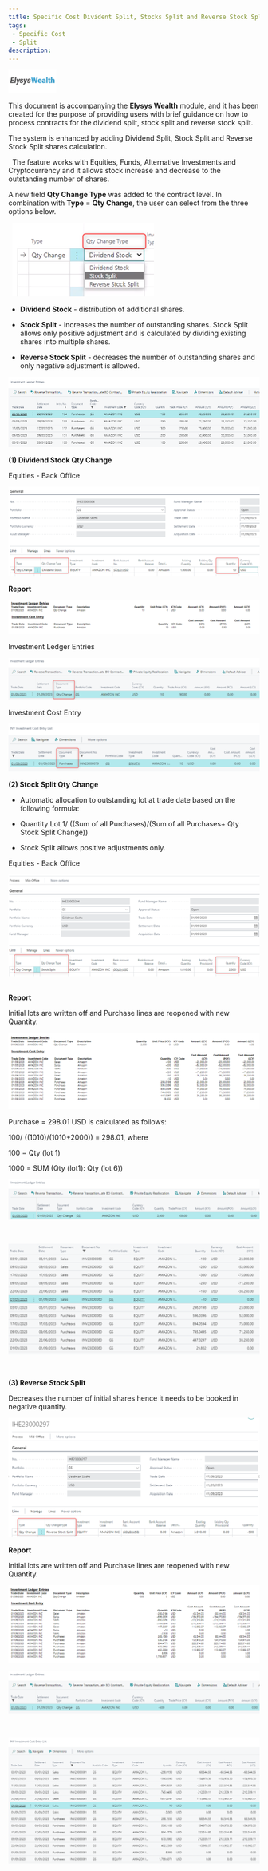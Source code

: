 ```yaml
---
title: Specific Cost Divident Split, Stocks Split and Reverse Stock Split
tags: 
 - Specific Cost
 - Split
description:
---
```


![/assets/img/ElysysWealthLogo.png](../../assets/img/ElysysWealthLogo.png) 

This document is accompanying the **Elysys Wealth** module, and it has
been created for the purpose of providing users with brief guidance on
how to process contracts for the dividend split, stock split and reverse
stock split.

The system is enhanced by adding Dividend Split, Stock Split and Reverse
Stock Split shares calculation.

 
The feature works with Equities, Funds, Alternative Investments and
Cryptocurrency and it allows stock increase and decrease to the
outstanding number of shares.


A new field **Qty Change Type** was added to the contract level. In
combination with **Type** = **Qty Change**, the user can select from the
three options below.

 
![/assets/img/DividentSplit/image001.png](../../assets/img/DividentSplit/image001.png)
  

-   **Dividend Stock** - distribution of additional shares.

-   **Stock Split** - increases the number of outstanding shares. Stock
    Split allows only positive adjustment and is calculated by dividing
    existing shares into multiple shares.

-   **Reverse Stock Split** - decreases the number of outstanding shares
    and only negative adjustment is allowed.


![/assets/img/DividentSplit/image003.png](../../assets/img/DividentSplit/image003.png)


**(1) Dividend Stock Qty Change**


Equities - Back Office

![/assets/img/DividentSplit/image004.png](../../assets/img/DividentSplit/image004.png)


**Report**


![/assets/img/DividentSplit/image006.png](../../assets/img/DividentSplit/image006.png)

Investment Ledger Entries


![/assets/img/DividentSplit/image008.png](../../assets/img/DividentSplit/image008.png)


Investment Cost Entry


![/assets/img/DividentSplit/image010.png](../../assets/img/DividentSplit/image010.png)



**(2) Stock Split Qty Change**


-   Automatic allocation to outstanding lot at trade date based on the
    following formula:


-   Quantity Lot 1/ ((Sum of all Purchases)/(Sum of all Purchases+ Qty
    Stock Split Change))


-   Stock Split allows positive adjustments only.


Equities - Back Office


![/assets/img/DividentSplit/image012.png](../../assets/img/DividentSplit/image012.png)
 

**Report**


Initial lots are written off and Purchase lines are reopened with new
Quantity.


![/assets/img/DividentSplit/image014.png](../../assets/img/DividentSplit/image014.png)


Purchase = 298.01 USD is calculated as follows:

100/ ((1010)/(1010+2000)) = 298.01, where

100 = Qty (lot 1)

1000 = SUM (Qty (lot1): Qty (lot 6))


![/assets/img/DividentSplit/image016.png](../../assets/img/DividentSplit/image016.png)


 

![/assets/img/DividentSplit/image018.png](../../assets/img/DividentSplit/image018.png)


 

**(3) Reverse Stock Split**


Decreases the number of initial shares hence it needs to be booked in
negative quantity.


![/assets/img/DividentSplit/image020.png](../../assets/img/DividentSplit/image020.png)


**Report**


Initial lots are written off and Purchase lines are reopened with new
Quantity.


![/assets/img/DividentSplit/image022.png](../../assets/img/DividentSplit/image022.png)


![/assets/img/DividentSplit/image024.png](../../assets/img/DividentSplit/image024.png)


 

![/assets/img/DividentSplit/image025.png](../../assets/img/DividentSplit/image025.png)

